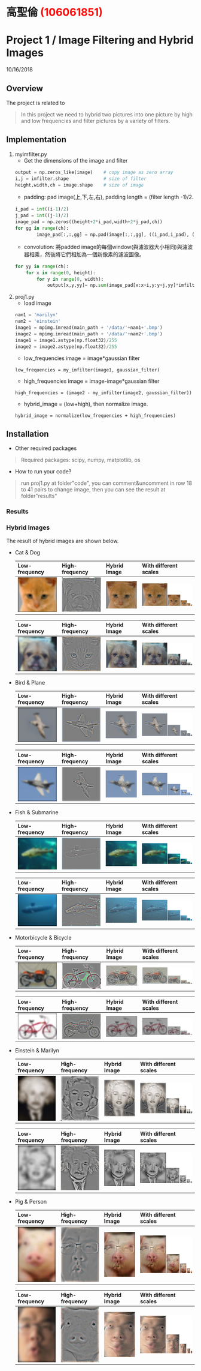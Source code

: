 ﻿# 高聖倫 <span style="color:red">(106061851)</span>

# Project 1 / Image Filtering and Hybrid Images
10/16/2018

## Overview
The project is related to 
> In this project we need to hybrid two pictures into one picture by high and low frequencies and filter pictures by a variety of filters.


## Implementation
1. myimfilter.py
	* Get the dimensions of the image and filter
	```python
	output = np.zeros_like(image)    # copy image as zero array
	i,j = imfilter.shape             # size of filter
	height,width,ch = image.shape    # size of image
	```
	* padding: pad image(上,下,左,右), padding length = (filter length -1)/2.
	```python
	i_pad = int((i-1)/2)
	j_pad = int((j-1)/2)
	image_pad = np.zeros((height+2*i_pad,width+2*j_pad,ch))
	for gg in range(ch):
        	image_pad[:,:,gg] = np.pad(image[:,:,gg], ((i_pad,i_pad), (j_pad,j_pad)), mode= 'constant',constant_values=0)
	```
	* convolution: 將padded image的每個window(與濾波器大小相同)與濾波器相乘，然後將它們相加為一個新像素的濾波圖像。
	```python
	for yy in range(ch):
		for x in range(0, height):
			for y in range(0, width):
				output[x,y,yy]= np.sum(image_pad[x:x+i,y:y+j,yy]*imfilter)  
	```
2. proj1.py
	* load image
	```python
	nam1 = 'marilyn'
	nam2 = 'einstein' 
	image1 = mpimg.imread(main_path + '/data/'+nam1+'.bmp')
	image2 = mpimg.imread(main_path + '/data/'+nam2+'.bmp')
	image1 = image1.astype(np.float32)/255
	image2 = image2.astype(np.float32)/255
	```
	* low_frequencies image = image*gaussian filter
	```
	low_frequencies = my_imfilter(image1, gaussian_filter)
	```
	* high_frequencies image = image-image*gaussian filter
	```
	high_frequencies = (image2 - my_imfilter(image2, gaussian_filter))
	```
	* hybrid_image = (low+high), then normalize image.
	```
	hybrid_image = normalize(low_frequencies + high_frequencies)
	```
	
## Installation
* Other required packages 
> Required packages: scipy, numpy, matplotlib, os
* How to run your code? 
> run proj1.py at folder"code", you can comment&uncomment in row 18 to 41 pairs to change image, then you can see the result at folder"results"

### Results
### Hybrid Images
The result of hybrid images are shown below.
* Cat & Dog

	|Low-frequency|High-frequency|Hybrid Image|With different scales|
	|---|---|---|---|
	|<img src="catdog/low_frequencies.png">|<img src="catdog/high_frequencies.png">|<img src="catdog/hybrid_image.png">|<img src="catdog/hybrid_image_scales.png">|
	
	|Low-frequency|High-frequency|Hybrid Image|With different scales|
	|---|---|---|---|
	|<img src="dogcat/low_frequencies.png">|<img src="dogcat/high_frequencies.png">|<img src="dogcat/hybrid_image.png">|<img src="dogcat/hybrid_image_scales.png">|


* Bird & Plane

	|Low-frequency|High-frequency|Hybrid Image|With different scales|
	|---|---|---|---|
	|<img src="birdplane/low_frequencies.png">|<img src="birdplane/high_frequencies.png">|<img src="birdplane/hybrid_image.png">|<img src="birdplane/hybrid_image_scales.png">|
	
	|Low-frequency|High-frequency|Hybrid Image|With different scales|
	|---|---|---|---|
	|<img src="planebird/low_frequencies.png">|<img src="planebird/high_frequencies.png">|<img src="planebird/hybrid_image.png">|<img src="planebird/hybrid_image_scales.png">|


* Fish & Submarine

	|Low-frequency|High-frequency|Hybrid Image|With different scales|
	|---|---|---|---|
	|<img src="fishsubmarine/low_frequencies.png">|<img src="fishsubmarine/high_frequencies.png">|<img src="fishsubmarine/hybrid_image.png">|<img src="fishsubmarine/hybrid_image_scales.png">|
	
	|Low-frequency|High-frequency|Hybrid Image|With different scales|
	|---|---|---|---|
	|<img src="submarinefish/low_frequencies.png">|<img src="submarinefish/high_frequencies.png">|<img src="submarinefish/hybrid_image.png">|<img src="submarinefish/hybrid_image_scales.png">|


* Motorbicycle & Bicycle

	|Low-frequency|High-frequency|Hybrid Image|With different scales|
	|---|---|---|---|
	|<img src="motorcyclebicycle/low_frequencies.png">|<img src="motorcyclebicycle/high_frequencies.png">|<img src="motorcyclebicycle/hybrid_image.png">|<img src="motorcyclebicycle/hybrid_image_scales.png">|
	
	|Low-frequency|High-frequency|Hybrid Image|With different scales|
	|---|---|---|---|
	|<img src="bicyclemotorcycle/low_frequencies.png">|<img src="bicyclemotorcycle/high_frequencies.png">|<img src="bicyclemotorcycle/hybrid_image.png">|<img src="bicyclemotorcycle/hybrid_image_scales.png">|


* Einstein & Marilyn

	|Low-frequency|High-frequency|Hybrid Image|With different scales|
	|---|---|---|---|
	|<img src="einsteinmarilyn/low_frequencies.png">|<img src="einsteinmarilyn/high_frequencies.png">|<img src="einsteinmarilyn/hybrid_image.png">|<img src="einsteinmarilyn/hybrid_image_scales.png">|
	
	|Low-frequency|High-frequency|Hybrid Image|With different scales|
	|---|---|---|---|
	|<img src="marilyneinstein/low_frequencies.png">|<img src="marilyneinstein/high_frequencies.png">|<img src="marilyneinstein/hybrid_image.png">|<img src="marilyneinstein/hybrid_image_scales.png">|


* Pig & Person

	|Low-frequency|High-frequency|Hybrid Image|With different scales|
	|---|---|---|---|
	|<img src="pigperson/low_frequencies.png">|<img src="pigperson/high_frequencies.png">|<img src="pigperson/hybrid_image.png">|<img src="pigperson/hybrid_image_scales.png">|
	
	|Low-frequency|High-frequency|Hybrid Image|With different scales|
	|---|---|---|---|
	|<img src="personpig/low_frequencies.png">|<img src="personpig/high_frequencies.png">|<img src="personpig/hybrid_image.png">|<img src="personpig/hybrid_image_scales.png">|